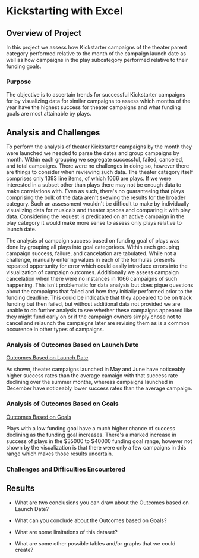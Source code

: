 # Kickstarting with Excel

## Overview of Project

In this project we assess how Kickstarter campaigns of the theater parent category performed relative to the month of the campaign launch date as well as how campaigns in the play subcategory performed relative to their funding goals.

### Purpose

The objective is to ascertain trends for successful Kickstarter campaigns for by visualizing data for similar campaigns to assess which months of the year have the highest success for theater campaigns and what funding goals are most attainable by plays.

## Analysis and Challenges

To perform the analysis of theater Kickstarter campaigns by the month they were launched we needed to parse the dates and group campaigns by month. Within each grouping we segregate successful, failed, canceled, and total campaigns. There were no challenges in doing so, however there are things to consider when reviewing such data. The theater category itself comprises only 1393 line items, of which 1066 are plays. If we were interested in a subset other than plays there may not be enough data to make correlations with. Even as such, there's no guaranteeing that plays comprising the bulk of the data aren't skewing the results for the broader category. Such an assessment wouldn't be difficult to make by individually visualizing data for musicals and theater spaces and comparing it with play data. Considering the request is predicated on an active campaign in the play category it would make more sense to assess only plays relative to launch date. 

The analysis of campaign success based on funding goal of plays was done by grouping all plays into goal categoriees. Within each grouping campaign success, failure, and cancelation are tabulated. While not a challenge, manually entering values in each of the formulas presents repeated opportunity for error which could easily introduce errors into the visualization of campaign outcomes. Additionally we assess campaign cancelation when there were no instances in 1066 campaigns of such happening. This isn't problematic for data analysis but does pique questions about the campaigns that failed and how they initially performed prior to the funding deadline. This could be indicative that they appeared to be on track funding but then failed, but without additional data not provided we are unable to do further analysis to see whether these campaigns appeared like they might fund early on or if the campaign owners simply chose not to cancel and relaunch the campaigns later are revising them as is a common occurence in other types of campaigns.

### Analysis of Outcomes Based on Launch Date

[Outcomes Based on Launch Date](Resources/Theater_Outcomes_vs_Launch.png)

As shown, theater campaigns launched in May and June have noticeably higher success rates than the average camaign with that success rate declining over the summer months, whereas campaigns launched in December have noticeably lower success rates than the average campaign.

### Analysis of Outcomes Based on Goals

[Outcomes Based on Goals](Resources/Outcomes_vs_Goals.png)

Plays with a low funding goal have a much higher chance of success declining as the funding goal increases. There's a marked increase in success of plays in the $35000 to $40000 funding goal range, however not shown by the visualization is that there were only a few campaigns in this range which makes those results uncertain. 

### Challenges and Difficulties Encountered



## Results

- What are two conclusions you can draw about the Outcomes based on Launch Date?

- What can you conclude about the Outcomes based on Goals?

- What are some limitations of this dataset?

- What are some other possible tables and/or graphs that we could create?

